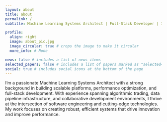 ```yaml
---
layout: about
title: about
permalink: /
subtitle: Machine Learning Systems Architect | Full-Stack Developer | Infrastructure Expert

profile:
  align: right
  image: about_pic.jpg
  image_circular: true # crops the image to make it circular
  more_info: # None

news: false # includes a list of news items
selected_papers: false # includes a list of papers marked as "selected={true}"
social: true # includes social icons at the bottom of the page
---
```


I’m a passionate Machine Learning Systems Architect with a strong background in building scalable platforms, performance optimization, and full-stack development. With experience spanning algorithmic trading, data pipeline infrastructure, and collaborative development environments, I thrive at the intersection of software engineering and cutting-edge technologies. My work focuses on creating robust, efficient systems that drive innovation and improve performance.
